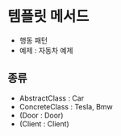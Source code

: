 # 템플릿 메서드 

- 행동 패턴
- 예제 : 자동차 예제

## 종류
- AbstractClass : Car
- ConcreteClass : Tesla, Bmw
- (Door : Door)
- (Client : Client)